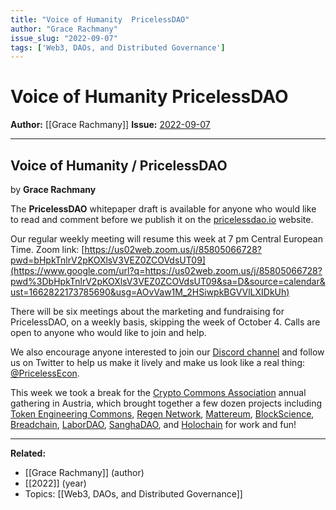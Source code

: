 ```yaml
---
title: "Voice of Humanity  PricelessDAO"
author: "Grace Rachmany"
issue_slug: "2022-09-07"
tags: ['Web3, DAOs, and Distributed Governance']
---
```


# Voice of Humanity  PricelessDAO

**Author:** [[Grace Rachmany]]
**Issue:** [2022-09-07](https://plex.collectivesensecommons.org/2022-09-07/)

---

## Voice of Humanity / PricelessDAO
by **Grace Rachmany**

The **PricelessDAO** whitepaper draft is available for anyone who would like to read and comment before we publish it on the [pricelessdao.io](http://pricelessdao.io/) website.

Our regular weekly meeting will resume this week at 7 pm Central European Time. Zoom link: [https://us02web.zoom.us/j/85805066728?pwd=bHpkTnlrV2pKOXlsV3VEZ0ZCOVdsUT09](https://www.google.com/url?q=https://us02web.zoom.us/j/85805066728?pwd%3DbHpkTnlrV2pKOXlsV3VEZ0ZCOVdsUT09&sa=D&source=calendar&ust=1662822173785690&usg=AOvVaw1M_2HSiwpkBGVVlLXIDkUh) 

There will be six meetings about the marketing and fundraising for PricelessDAO, on a weekly basis, skipping the week of October 4. Calls are open to anyone who would like to join and help.

We also encourage anyone interested to join our [Discord channel](https://discord.com/invite/yR6HcmWjGC ) and follow us on Twitter to help us make it lively and make us look like a real thing: [@PricelessEcon](https://twitter.com/PricelessEcon).

This week we took a break for the [Crypto Commons Association](https://www.crypto-commons.org/) annual gathering in Austria, which brought together a few dozen projects including [Token Engineering Commons](https://tecommons.org/), [Regen Network](https://www.regen.network/), [Mattereum](https://mattereum.com/), [BlockScience](https://block.science/), [Breadchain](https://breadcha.in/), [LaborDAO](https://www.thelabordao.com/), [SanghaDAO](https://sanghadao.garden/), and [Holochain](https://www.holochain.org/) for work and fun!

---

**Related:**
- [[Grace Rachmany]] (author)
- [[2022]] (year)
- Topics: [[Web3, DAOs, and Distributed Governance]]

